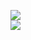 ![](https://komarev.com/ghpvc/?username=fursdroid)
</br>
<a href="https://github.com/fursdroid">
  <img align="center" src="https://github-readme-stats.vercel.app/api?username=fursdroid&show_icons=true&include_all_commits=true&line_height=33&count_private=true&theme=dark" />
</a>
